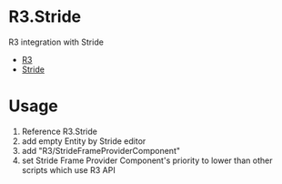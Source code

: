 # R3.Stride

R3 integration with Stride

* [R3](https://github.com/Cysharp/R3)
* [Stride](https://stride3d.net)

# Usage

1. Reference R3.Stride
2. add empty Entity by Stride editor
3. add "R3/StrideFrameProviderComponent"
4. set Stride Frame Provider Component's priority to lower than other scripts which use R3 API
